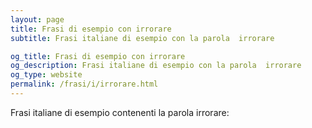 ```yaml
---
layout: page
title: Frasi di esempio con irrorare 
subtitle: Frasi italiane di esempio con la parola  irrorare

og_title: Frasi di esempio con irrorare 
og_description: Frasi italiane di esempio con la parola  irrorare
og_type: website
permalink: /frasi/i/irrorare.html
---
```


Frasi italiane di esempio contenenti la parola irrorare:


